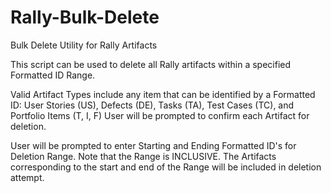 Rally-Bulk-Delete
=================

Bulk Delete Utility for Rally Artifacts

This script can be used to delete all Rally artifacts within a specified Formatted ID Range.

Valid Artifact Types include any item that can be identified by a Formatted ID: 
User Stories (US), Defects (DE), Tasks (TA), Test Cases (TC), and Portfolio Items (T, I, F)
User will be prompted to confirm each Artifact for deletion.

User will be prompted to enter Starting and Ending Formatted ID's for Deletion Range.
Note that the Range is INCLUSIVE. The Artifacts corresponding to the start and end
of the Range will be included in deletion attempt.